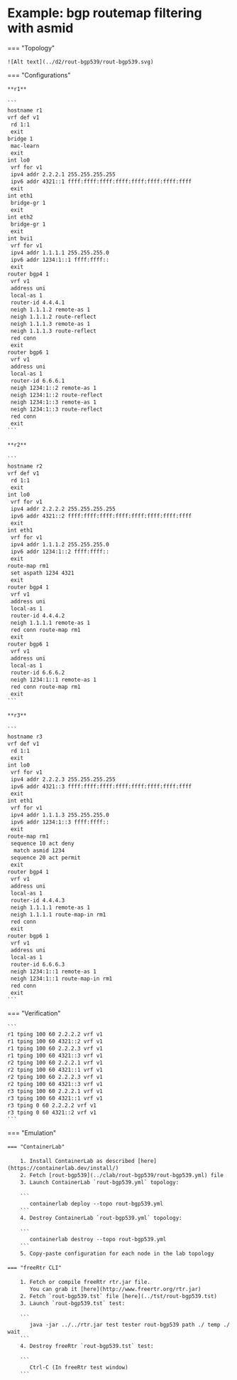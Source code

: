 # Example: bgp routemap filtering with asmid

=== "Topology"

    ![Alt text](../d2/rout-bgp539/rout-bgp539.svg)

=== "Configurations"

    **r1**

    ```
    hostname r1
    vrf def v1
     rd 1:1
     exit
    bridge 1
     mac-learn
     exit
    int lo0
     vrf for v1
     ipv4 addr 2.2.2.1 255.255.255.255
     ipv6 addr 4321::1 ffff:ffff:ffff:ffff:ffff:ffff:ffff:ffff
     exit
    int eth1
     bridge-gr 1
     exit
    int eth2
     bridge-gr 1
     exit
    int bvi1
     vrf for v1
     ipv4 addr 1.1.1.1 255.255.255.0
     ipv6 addr 1234:1::1 ffff:ffff::
     exit
    router bgp4 1
     vrf v1
     address uni
     local-as 1
     router-id 4.4.4.1
     neigh 1.1.1.2 remote-as 1
     neigh 1.1.1.2 route-reflect
     neigh 1.1.1.3 remote-as 1
     neigh 1.1.1.3 route-reflect
     red conn
     exit
    router bgp6 1
     vrf v1
     address uni
     local-as 1
     router-id 6.6.6.1
     neigh 1234:1::2 remote-as 1
     neigh 1234:1::2 route-reflect
     neigh 1234:1::3 remote-as 1
     neigh 1234:1::3 route-reflect
     red conn
     exit
    ```

    **r2**

    ```
    hostname r2
    vrf def v1
     rd 1:1
     exit
    int lo0
     vrf for v1
     ipv4 addr 2.2.2.2 255.255.255.255
     ipv6 addr 4321::2 ffff:ffff:ffff:ffff:ffff:ffff:ffff:ffff
     exit
    int eth1
     vrf for v1
     ipv4 addr 1.1.1.2 255.255.255.0
     ipv6 addr 1234:1::2 ffff:ffff::
     exit
    route-map rm1
     set aspath 1234 4321
     exit
    router bgp4 1
     vrf v1
     address uni
     local-as 1
     router-id 4.4.4.2
     neigh 1.1.1.1 remote-as 1
     red conn route-map rm1
     exit
    router bgp6 1
     vrf v1
     address uni
     local-as 1
     router-id 6.6.6.2
     neigh 1234:1::1 remote-as 1
     red conn route-map rm1
     exit
    ```

    **r3**

    ```
    hostname r3
    vrf def v1
     rd 1:1
     exit
    int lo0
     vrf for v1
     ipv4 addr 2.2.2.3 255.255.255.255
     ipv6 addr 4321::3 ffff:ffff:ffff:ffff:ffff:ffff:ffff:ffff
     exit
    int eth1
     vrf for v1
     ipv4 addr 1.1.1.3 255.255.255.0
     ipv6 addr 1234:1::3 ffff:ffff::
     exit
    route-map rm1
     sequence 10 act deny
      match asmid 1234
     sequence 20 act permit
     exit
    router bgp4 1
     vrf v1
     address uni
     local-as 1
     router-id 4.4.4.3
     neigh 1.1.1.1 remote-as 1
     neigh 1.1.1.1 route-map-in rm1
     red conn
     exit
    router bgp6 1
     vrf v1
     address uni
     local-as 1
     router-id 6.6.6.3
     neigh 1234:1::1 remote-as 1
     neigh 1234:1::1 route-map-in rm1
     red conn
     exit
    ```

=== "Verification"

    ```
    r1 tping 100 60 2.2.2.2 vrf v1
    r1 tping 100 60 4321::2 vrf v1
    r1 tping 100 60 2.2.2.3 vrf v1
    r1 tping 100 60 4321::3 vrf v1
    r2 tping 100 60 2.2.2.1 vrf v1
    r2 tping 100 60 4321::1 vrf v1
    r2 tping 100 60 2.2.2.3 vrf v1
    r2 tping 100 60 4321::3 vrf v1
    r3 tping 100 60 2.2.2.1 vrf v1
    r3 tping 100 60 4321::1 vrf v1
    r3 tping 0 60 2.2.2.2 vrf v1
    r3 tping 0 60 4321::2 vrf v1
    ```

=== "Emulation"

    === "ContainerLab"

        1. Install ContainerLab as described [here](https://containerlab.dev/install/)  
        2. Fetch [rout-bgp539](../clab/rout-bgp539/rout-bgp539.yml) file  
        3. Launch ContainerLab `rout-bgp539.yml` topology:  

        ```
           containerlab deploy --topo rout-bgp539.yml  
        ```
        4. Destroy ContainerLab `rout-bgp539.yml` topology:  

        ```
           containerlab destroy --topo rout-bgp539.yml  
        ```
        5. Copy-paste configuration for each node in the lab topology

    === "freeRtr CLI"

        1. Fetch or compile freeRtr rtr.jar file.  
           You can grab it [here](http://www.freertr.org/rtr.jar)  
        2. Fetch `rout-bgp539.tst` file [here](../tst/rout-bgp539.tst)  
        3. Launch `rout-bgp539.tst` test:  

        ```
           java -jar ../../rtr.jar test tester rout-bgp539 path ./ temp ./ wait
        ```
        4. Destroy freeRtr `rout-bgp539.tst` test:  

        ```
           Ctrl-C (In freeRtr test window)
        ```

